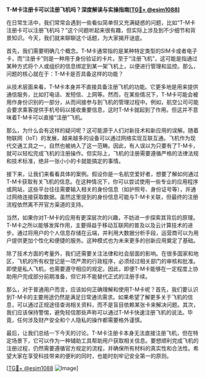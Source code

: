 **T-M卡注册卡可以注册飞机吗？深度解读与实操指南[[TG💪+ @esim1088](https://t.me/s/esim1088)]**

在日常生活中，我们常常会遇到一些看似简单但又充满疑惑的问题，比如“T-M卡注册卡可以注册飞机吗？”这个问题听起来很有趣，但实际上涉及到不少细节和背景知识。今天，我们就来聊聊这个话题，为大家揭开谜底。

首先，我们需要明确几个概念。T-M卡通常指的是某种特定类型的SIM卡或者电子卡，而“注册卡”则是一种用于身份验证的卡片。至于“注册飞机”，这可能是指通过某种方式将个人或组织的信息绑定到某一架飞机上，以便进行管理和监控。那么，问题的核心就在于：T-M卡是否具备这样的功能？

从技术层面来看，T-M卡本身并不直接具备注册飞机的功能。它更多地是用来提供通信服务，比如打电话、发短信、上网等。然而，在某些情况下，T-M卡可能会被用作身份识别的一部分，从而间接参与到飞机的管理过程中。例如，航空公司可能会要求乘客提供手机号码以接收重要信息，这时T-M卡就起到了作用。但这并不意味着T-M卡可以直接“注册”飞机。

那么，为什么会有这样的疑问呢？这可能源于人们对新技术和新应用的误解。随着物联网（IoT）的发展，越来越多的设备可以通过网络实现互联互通。飞机作为现代交通工具之一，自然也被纳入了这一范畴。因此，有人误以为只要有了T-M卡，就可以轻松完成飞机的注册操作。但实际上，飞机的注册需要遵循严格的法律法规和技术标准，绝非一张小小的卡就能搞定的事情。

接下来，让我们来看看具体的案例。假设你是一名航空爱好者，想要了解如何通过T-M卡获取有关飞机的信息。在这种情况下，你可以尝试使用一些专业的应用程序或网站，这些平台往往需要输入相关的身份信息（如护照号、身份证号等），并通过网络连接获取数据。虽然这里提到的身份信息可能与T-M卡关联，但最终的注册流程依然离不开官方渠道的支持。

当然，如果你对T-M卡的应用有更深层次的兴趣，不妨进一步探索其背后的原理。T-M卡之所以能够发挥作用，主要得益于移动互联网的普及以及云计算技术的进步。通过将用户的个人信息存储在云端，并利用大数据分析手段，运营商可以为用户提供更加个性化和便捷的服务。这种模式也为未来更多的创新应用奠定了基础。

除了技术方面的考量外，我们还需要关注法律和社会层面的影响。在很多国家和地区，飞机的所有权登记是一项严肃的行政程序，必须经过相关部门的审核和批准。即使是私人飞机，也需要遵守相应的规定。因此，即便T-M卡能够在一定程度上协助用户完成部分前期准备，但它并不能替代正式的注册手续。

那么，对于普通用户而言，应该如何正确理解和使用T-M卡呢？首先，我们要认识到T-M卡的主要用途仍然是满足日常通讯需求。如果希望了解更多关于飞机的信息，可以通过正规途径查询相关资料，而不是盲目依赖某张卡来解决问题。其次，我们应该保持警惕，避免轻信那些声称可以通过T-M卡快速注册飞机的说法。毕竟，任何涉及财产安全和个人隐私的操作都需要格外谨慎。

最后，让我们总结一下今天的讨论。T-M卡注册卡本身无法直接注册飞机，但在特定场景下，它可以作为一种辅助工具帮助用户获取相关信息。要想顺利完成飞机的注册过程，仍然需要遵循官方规定的流程，并确保所有材料的真实性和合法性。希望大家在享受科技带来的便利的同时，也能时刻牢记安全第一的原则。

[[TG💪+ @esim1088](https://t.me/s/esim1088) ![Image](https://i.postimg.cc/4NQfJmqS/Snipaste-2025-05-13-00-14-12.png)]